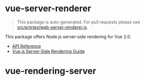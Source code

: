 # vue-server-renderer

> This package is auto-generated. For pull requests please see [src/entries/web-server-renderer.js](https://github.com/vuejs/vue/blob/dev/src/platforms/web/server-renderer.js).

This package offers Node.js server-side rendering for Vue 2.0.

- [API Reference](https://ssr.vuejs.org/en/api.html)
- [Vue.js Server-Side Rendering Guide](https://ssr.vuejs.org)
# vue-rendering-server
